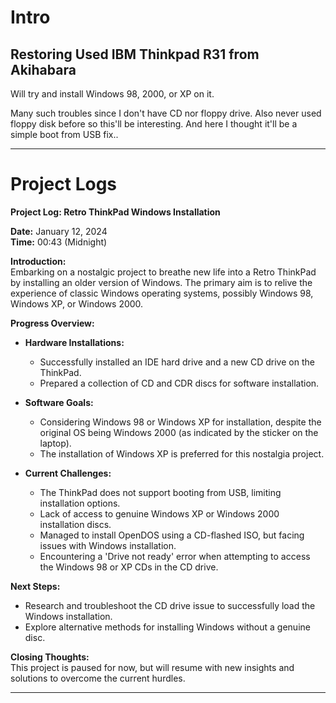 # Intro

## Restoring Used IBM Thinkpad R31 from Akihabara

Will try and install Windows 98, 2000, or XP on it.

Many such troubles since I don't have CD nor floppy drive. Also never used floppy disk before so this'll be interesting.
And here I thought it'll be a simple boot from USB fix.. 

---

# Project Logs

**Project Log: Retro ThinkPad Windows Installation**

**Date:** January 12, 2024  
**Time:** 00:43 (Midnight)

**Introduction:**  
Embarking on a nostalgic project to breathe new life into a Retro ThinkPad by installing an older version of Windows. The primary aim is to relive the experience of classic Windows operating systems, possibly Windows 98, Windows XP, or Windows 2000.

**Progress Overview:**

- **Hardware Installations:**  
  - Successfully installed an IDE hard drive and a new CD drive on the ThinkPad.
  - Prepared a collection of CD and CDR discs for software installation.

- **Software Goals:**  
  - Considering Windows 98 or Windows XP for installation, despite the original OS being Windows 2000 (as indicated by the sticker on the laptop).
  - The installation of Windows XP is preferred for this nostalgia project.

- **Current Challenges:**
  - The ThinkPad does not support booting from USB, limiting installation options.
  - Lack of access to genuine Windows XP or Windows 2000 installation discs.
  - Managed to install OpenDOS using a CD-flashed ISO, but facing issues with Windows installation.
  - Encountering a 'Drive not ready' error when attempting to access the Windows 98 or XP CDs in the CD drive.

**Next Steps:**

- Research and troubleshoot the CD drive issue to successfully load the Windows installation.
- Explore alternative methods for installing Windows without a genuine disc.

**Closing Thoughts:**  
This project is paused for now, but will resume with new insights and solutions to overcome the current hurdles.

---
